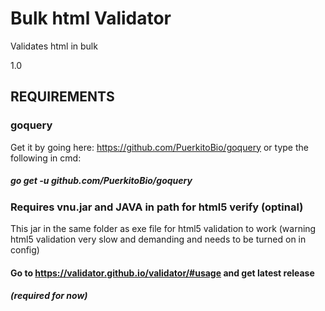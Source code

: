 # Bulk html Validator
Validates html in bulk

1.0

## REQUIREMENTS

### goquery
Get it by going here: https://github.com/PuerkitoBio/goquery or type the following in cmd:
##### go get -u github.com/PuerkitoBio/goquery

### Requires vnu.jar and JAVA in path for html5 verify (optinal)
This jar in the same folder as exe file for html5 validation to work (warning html5 validation very slow and demanding and needs to be turned on in config)
#### Go to https://validator.github.io/validator/#usage and get latest release
##### (required for now)
